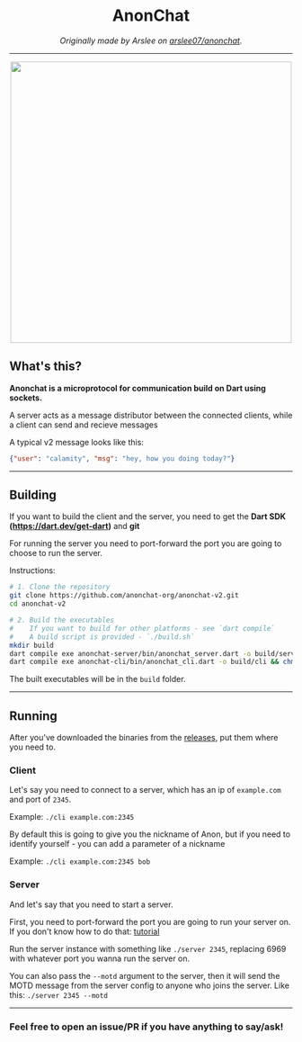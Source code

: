 <div align="center" style="text-align:center">

<h1>AnonChat</h1>
<i>Originally made by Arslee on <a href="https://github.com/arslee07/anonchat">arslee07/anonchat</a>.</i>
<hr/>
<img src="https://pyt.igorek.dev/images/acpreview.png" width="500px"/>
</div>

## What's this?
**Anonchat is a microprotocol for communication build on Dart using sockets.**

A server acts as a message distributor between the connected clients, while a client can send and recieve messages

A typical v2 message looks like this:

```json
{"user": "calamity", "msg": "hey, how you doing today?"}
```

---
## Building
If you want to build the client and the server, you need to get the **Dart SDK (https://dart.dev/get-dart)** and **git**

For running the server you need to port-forward the port you are going to choose to run the server.

Instructions:
```sh
# 1. Clone the repository
git clone https://github.com/anonchat-org/anonchat-v2.git
cd anonchat-v2

# 2. Build the executables
#    If you want to build for other platforms - see `dart compile`
#    A build script is provided - `./build.sh`
mkdir build
dart compile exe anonchat-server/bin/anonchat_server.dart -o build/server && chmod +x build/server # for server
dart compile exe anonchat-cli/bin/anonchat_cli.dart -o build/cli && chmod +x build/cli # for cli client
```
The built executables will be in the `build` folder.

---
## Running
After you've downloaded the binaries from the [releases](https://github.com/anonchat-org/anonchat-v2/releases/latest), put them where you need to.

### Client
Let's say you need to connect to a server, which has an ip of `example.com` and port of `2345`.

Example: `./cli example.com:2345`

By default this is going to give you the nickname of Anon, but if you need to identify yourself - you can add a parameter of a nickname

Example: `./cli example.com:2345 bob`
### Server
And let's say that you need to start a server.

First, you need to port-forward the port you are going to run your server on. If you don't know how to do that: [tutorial](https://is.gd/EkKnW1)

Run the server instance with something like `./server 2345`, replacing 6969 with whatever port you wanna run the server on.

You can also pass the `--motd` argument to the server, then it will send the MOTD message from the server config to anyone who joins the server. Like this: `./server 2345 --motd`

---

### Feel free to open an issue/PR if you have anything to say/ask!

